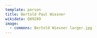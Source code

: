 ```yaml
---
template: person
title: Bertold Paul Wiesner
wikidata: Q89289
image:
  - commons: Bertold Wiesner larger.jpg
---
```

